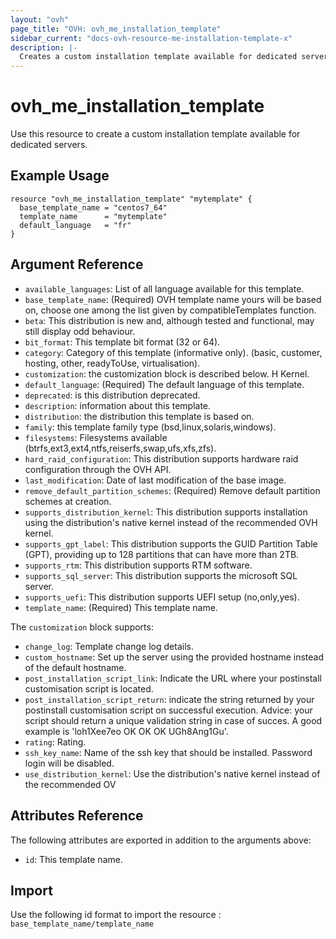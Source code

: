 ```yaml
---
layout: "ovh"
page_title: "OVH: ovh_me_installation_template"
sidebar_current: "docs-ovh-resource-me-installation-template-x"
description: |-
  Creates a custom installation template available for dedicated servers.
---
```


# ovh_me_installation_template

Use this resource to create a custom installation template available for dedicated servers.

## Example Usage

```hcl
resource "ovh_me_installation_template" "mytemplate" {
  base_template_name = "centos7_64"
  template_name      = "mytemplate"
  default_language   = "fr"
}
```

## Argument Reference

* `available_languages`: List of all language available for this template.
* `base_template_name`: (Required) OVH template name yours will be based on, choose one among the list given by compatibleTemplates function.
* `beta`: This distribution is new and, although tested and functional, may still display odd behaviour.
* `bit_format`: This template bit format (32 or 64).
* `category`: Category of this template (informative only). (basic, customer, hosting, other, readyToUse, virtualisation).
* `customization`: the customization block is described below.
H Kernel.
* `default_language`: (Required)  The default language of this template.
* `deprecated`: is this distribution deprecated.
* `description`: information about this template.
* `distribution`: the distribution this template is based on.
* `family`: this template family type (bsd,linux,solaris,windows).
* `filesystems`: Filesystems available (btrfs,ext3,ext4,ntfs,reiserfs,swap,ufs,xfs,zfs).
* `hard_raid_configuration`: This distribution supports hardware raid configuration through the OVH API.
* `last_modification`: Date of last modification of the base image.
* `remove_default_partition_schemes`: (Required) Remove default partition schemes at creation.
* `supports_distribution_kernel`: This distribution supports installation using the distribution's native kernel instead of the recommended OVH kernel.
* `supports_gpt_label`: This distribution supports the GUID Partition Table (GPT), providing up to 128 partitions that can have more than 2TB.
* `supports_rtm`: This distribution supports RTM software.
* `supports_sql_server`: This distribution supports the microsoft SQL server.
* `supports_uefi`: This distribution supports UEFI setup (no,only,yes).
* `template_name`: (Required)  This template name.

The `customization` block supports:

* `change_log`: Template change log details.
* `custom_hostname`: Set up the server using the provided hostname instead of the default hostname.
* `post_installation_script_link`: Indicate the URL where your postinstall customisation script is located.
* `post_installation_script_return`: indicate the string returned by your postinstall customisation script on successful execution. Advice: your script should return a unique validation string in case of succes. A good example is 'loh1Xee7eo OK OK OK UGh8Ang1Gu'.
* `rating`: Rating.
* `ssh_key_name`: Name of the ssh key that should be installed. Password login will be disabled.
* `use_distribution_kernel`: Use the distribution's native kernel instead of the recommended OV

## Attributes Reference

The following attributes are exported in addition to the arguments above:

* `id`: This template name.

## Import

Use the following id format to import the resource : `base_template_name/template_name`

